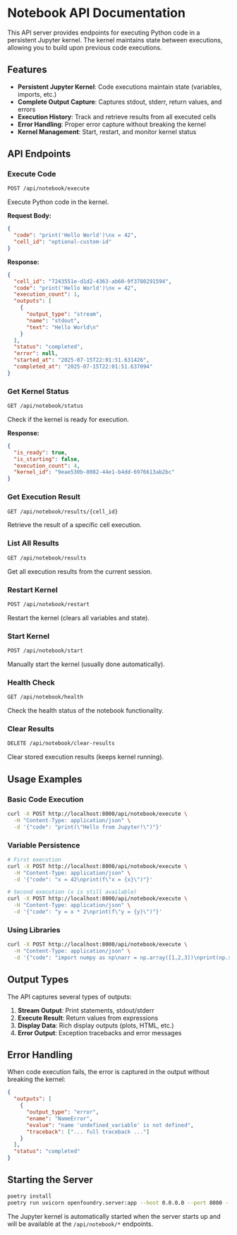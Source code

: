 # Notebook API Documentation

This API server provides endpoints for executing Python code in a persistent Jupyter kernel. The kernel maintains state between executions, allowing you to build upon previous code executions.

## Features

- **Persistent Jupyter Kernel**: Code executions maintain state (variables, imports, etc.)
- **Complete Output Capture**: Captures stdout, stderr, return values, and errors
- **Execution History**: Track and retrieve results from all executed cells
- **Error Handling**: Proper error capture without breaking the kernel
- **Kernel Management**: Start, restart, and monitor kernel status

## API Endpoints

### Execute Code
```bash
POST /api/notebook/execute
```

Execute Python code in the kernel.

**Request Body:**
```json
{
  "code": "print('Hello World')\nx = 42",
  "cell_id": "optional-custom-id"
}
```

**Response:**
```json
{
  "cell_id": "7243551e-d1d2-4363-ab60-9f3780291594",
  "code": "print('Hello World')\nx = 42",
  "execution_count": 1,
  "outputs": [
    {
      "output_type": "stream",
      "name": "stdout",
      "text": "Hello World\n"
    }
  ],
  "status": "completed",
  "error": null,
  "started_at": "2025-07-15T22:01:51.631426",
  "completed_at": "2025-07-15T22:01:51.637094"
}
```

### Get Kernel Status
```bash
GET /api/notebook/status
```

Check if the kernel is ready for execution.

**Response:**
```json
{
  "is_ready": true,
  "is_starting": false,
  "execution_count": 4,
  "kernel_id": "9eae530b-8082-44e1-b4dd-6976613ab2bc"
}
```

### Get Execution Result
```bash
GET /api/notebook/results/{cell_id}
```

Retrieve the result of a specific cell execution.

### List All Results
```bash
GET /api/notebook/results
```

Get all execution results from the current session.

### Restart Kernel
```bash
POST /api/notebook/restart
```

Restart the kernel (clears all variables and state).

### Start Kernel
```bash
POST /api/notebook/start
```

Manually start the kernel (usually done automatically).

### Health Check
```bash
GET /api/notebook/health
```

Check the health status of the notebook functionality.

### Clear Results
```bash
DELETE /api/notebook/clear-results
```

Clear stored execution results (keeps kernel running).

## Usage Examples

### Basic Code Execution
```bash
curl -X POST http://localhost:8000/api/notebook/execute \
  -H "Content-Type: application/json" \
  -d '{"code": "print(\"Hello from Jupyter!\")"}'
```

### Variable Persistence
```bash
# First execution
curl -X POST http://localhost:8000/api/notebook/execute \
  -H "Content-Type: application/json" \
  -d '{"code": "x = 42\nprint(f\"x = {x}\")"}'

# Second execution (x is still available)
curl -X POST http://localhost:8000/api/notebook/execute \
  -H "Content-Type: application/json" \
  -d '{"code": "y = x * 2\nprint(f\"y = {y}\")"}'
```

### Using Libraries
```bash
curl -X POST http://localhost:8000/api/notebook/execute \
  -H "Content-Type: application/json" \
  -d '{"code": "import numpy as np\narr = np.array([1,2,3])\nprint(np.sum(arr))"}'
```

## Output Types

The API captures several types of outputs:

1. **Stream Output**: Print statements, stdout/stderr
2. **Execute Result**: Return values from expressions
3. **Display Data**: Rich display outputs (plots, HTML, etc.)
4. **Error Output**: Exception tracebacks and error messages

## Error Handling

When code execution fails, the error is captured in the output without breaking the kernel:

```json
{
  "outputs": [
    {
      "output_type": "error",
      "ename": "NameError",
      "evalue": "name 'undefined_variable' is not defined",
      "traceback": ["... full traceback ..."]
    }
  ],
  "status": "completed"
}
```

## Starting the Server

```bash
poetry install
poetry run uvicorn openfoundry.server:app --host 0.0.0.0 --port 8000 --reload
```

The Jupyter kernel is automatically started when the server starts up and will be available at the `/api/notebook/*` endpoints.
